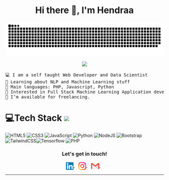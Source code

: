 <!--START_SECTION:SHOW_TOTAL_CODE_TIME -->
<h1 align="center"> Hi there 👋, I'm Hendraa</h1>

<p align="center">
  <img src="https://github.com/hendsuuu/hendsuuu/blob/main/github-user-contribution.svg" alt="snake">
</p>

<p align="center">
	<a href="https://github.com/Bouaskaoun">
		<img src="https://readme-typing-svg.herokuapp.com/?lines=Web+Developer;Data+Scientist;Data+Analyst;Always%20developing%20my%20skills&center=true&width=380&height=45">
	</a>
</p>

<pre>
💻 I am a self taught Web Developer and Data Scientist
🌱 Learning about NLP and Machine Learning stuff
🌟 Main languages: PHP, Javascript, Python
🚩 Interested in Full Stack Machine Learning Application development
🤝 I’m available for freelancing.
</pre>

# 💻Tech Stack <img src = "https://media2.giphy.com/media/QssGEmpkyEOhBCb7e1/giphy.gif?cid=ecf05e47a0n3gi1bfqntqmob8g9aid1oyj2wr3ds3mg700bl&rid=giphy.gif" width = 32px>

![HTML5](https://img.shields.io/badge/html5-%23E34F26.svg?style=for-the-badge&logo=html5&logoColor=white) ![CSS3](https://img.shields.io/badge/css3-%231572B6.svg?style=for-the-badge&logo=css3&logoColor=white) ![JavaScript](https://img.shields.io/badge/javascript-%23323330.svg?style=for-the-badge&logo=javascript&logoColor=%23F7DF1E) ![Python](https://img.shields.io/badge/python-darkblue.svg?style=for-the-badge&logo=python&logoColor=white) ![NodeJS](https://img.shields.io/badge/node.js-6DA55F?style=for-the-badge&logo=node.js&logoColor=white)  ![Bootstrap](https://img.shields.io/badge/bootstrap-%23430098.svg?style=for-the-badge&logo=bootstrap&logoColor=white)![TailwindCSS](https://img.shields.io/badge/tailwindcss-%2338B2AC.svg?style=for-the-badge&logo=tailwind-css&logoColor=white)![Tensorflow](https://img.shields.io/badge/tensorflow-orange.svg?style=for-the-badge&logo=tensorflow&logoColor=white) ![PHP](https://img.shields.io/badge/PHP-777BB4?style=for-the-badge&logo=php&logoColor=white)


<div align="center">
  <h3><b>Let's get in touch! </b></h3>
  </div>
<p align="center">
<a href="https://www.linkedin.com/in/hendrasutrisno/" target="_blank">
  <img align="center" alt="Stefanos Stamoulis | Linkedin" width="24px" src="https://github.com/SatYu26/SatYu26/blob/master/Assets/Linkedin.svg" />
</a> &nbsp;&nbsp;
<a href="https://www.instagram.com/hendsuuuu/" target="_blank">
  <img align="center" alt="Stefanos Stamoulis | Instagram" width="24px" src="https://github.com/SatYu26/SatYu26/blob/master/Assets/Instagram.svg" />
</a> &nbsp;&nbsp;
<a href="mailto:sutrishendra07@gmail.com" >
  <img align="center" alt="Stefanos Stamoulis | Gmail" width="26px" src="https://github.com/SatYu26/SatYu26/blob/master/Assets/Gmail.svg" />
</a> &nbsp;&nbsp;
<p>

---

<!--END_SECTION:SHOW_TOTAL_CODE_TIME -->
